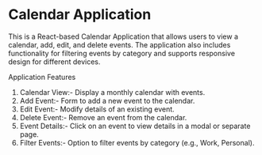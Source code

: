 # Calendar Application

This is a React-based Calendar Application that allows users to view a calendar, add, edit, and delete events. The application also includes functionality for filtering events by category and supports responsive design for different devices.

Application Features

1.  Calendar View:- Display a monthly calendar with events.
2.  Add Event:- Form to add a new event to the calendar.
3.  Edit Event:- Modify details of an existing event.
4.  Delete Event:- Remove an event from the calendar.
5.  Event Details:- Click on an event to view details in a modal or separate page.
6.  Filter Events:- Option to filter events by category (e.g., Work, Personal).
